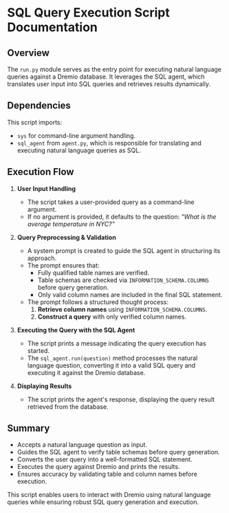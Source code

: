 # SQL Query Execution Script Documentation

## Overview
The `run.py` module serves as the entry point for executing natural language queries against a Dremio database. It leverages the SQL agent, which translates user input into SQL queries and retrieves results dynamically.

## Dependencies
This script imports:
- `sys` for command-line argument handling.
- `sql_agent` from `agent.py`, which is responsible for translating and executing natural language queries as SQL.

## Execution Flow
1. **User Input Handling**  
   - The script takes a user-provided query as a command-line argument.  
   - If no argument is provided, it defaults to the question: *"What is the average temperature in NYC?"*  

2. **Query Preprocessing & Validation**  
   - A system prompt is created to guide the SQL agent in structuring its approach.  
   - The prompt ensures that:
     - Fully qualified table names are verified.
     - Table schemas are checked via `INFORMATION_SCHEMA.COLUMNS` before query generation.
     - Only valid column names are included in the final SQL statement.  
   - The prompt follows a structured thought process:
     1. **Retrieve column names** using `INFORMATION_SCHEMA.COLUMNS`.
     2. **Construct a query** with only verified column names.

3. **Executing the Query with the SQL Agent**  
   - The script prints a message indicating the query execution has started.  
   - The `sql_agent.run(question)` method processes the natural language question, converting it into a valid SQL query and executing it against the Dremio database.

4. **Displaying Results**  
   - The script prints the agent's response, displaying the query result retrieved from the database.

## Summary
- Accepts a natural language question as input.
- Guides the SQL agent to verify table schemas before query generation.
- Converts the user query into a well-formatted SQL statement.
- Executes the query against Dremio and prints the results.
- Ensures accuracy by validating table and column names before execution.

This script enables users to interact with Dremio using natural language queries while ensuring robust SQL query generation and execution.
